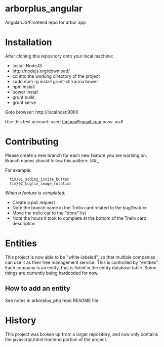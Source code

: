 arborplus_angular
=================
Angular/JS/Frontend repo for arbor app


Installation
============

After cloning this repository onto your local machine:

 - Install NodeJS
 - http://nodejs.org/download/
 - cd into the working directory of the project
 - sudo npm -g install grunt-cli karma bower
 - npm install
 - bower install
 - grunt build
 - grunt serve

Goto browser: http://localhost:9000

Use this test account: 
   user: timhon@gmail.com
   pass: asdf



Contributing
============
Please create a new branch for each new feature you are working on.
Branch names should follow this pattern:
      <yourName>/##_<featureName>

For example:

      tim/01_adding_invite_button
	  tim/02_bugfix_image_rotation

*When a feature is completed:*
  - Create a pull request
  - Note the branch name in the Trello card related to the bug/feature
  - Move the trello car to the "done" list
  - Note the hours it took to complete at the bottom of the Trello card description
 


Entities
========
  This project is now able to be "white-labeled", so that multiple companies can use it as their tree management service.
  This is controlled by "entities". Each company is an entity, that is listed in the entity database table.
  Some things are currently being hardcoded for now.

How to add an entity
--------------------
See notes in arborplus_php repo README file


History
========
This project was broken up from a larger repository, and now only contains the javascript/html frontend portion of the project.

